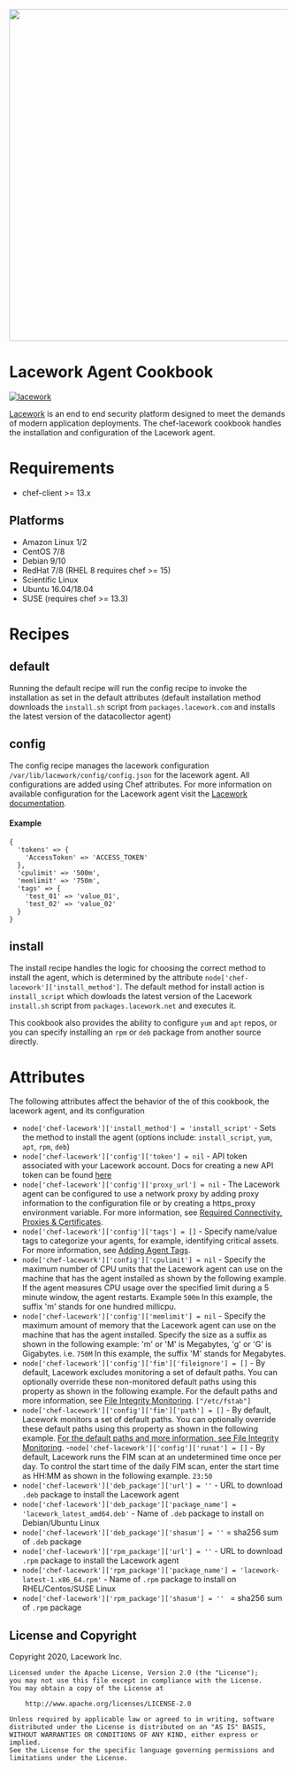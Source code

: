 <img src="https://techally-content.s3-us-west-1.amazonaws.com/public-content/lacework_logo_full.png" width="600">

Lacework Agent Cookbook
=========================
[![lacework](https://circleci.com/gh/lacework/chef-lacework.svg?style=shield)](https://circleci.com/gh/lacework/chef-lacework)

[Lacework](https://lacework.com) is an end to end security platform designed to meet the demands of modern application deployments. The chef-lacework cookbook handles the installation and configuration of the Lacework agent.

Requirements
============
- chef-client >= 13.x

Platforms
---------

* Amazon Linux 1/2
* CentOS 7/8
* Debian 9/10
* RedHat 7/8 (RHEL 8 requires chef >= 15)
* Scientific Linux
* Ubuntu 16.04/18.04
* SUSE (requires chef >= 13.3)


Recipes
=======

default
-------
Running the default recipe will run the config recipe to invoke the installation as set in the default attributes (default installation method downloads the `install.sh` script from `packages.lacework.com` and installs the latest version of the datacollector agent)

config
------
The config recipe manages the lacework configuration `/var/lib/lacework/config/config.json` for the lacework agent. All configurations are added using Chef attributes. For more information on available configuration for the Lacework agent visit the [Lacework documentation](https://support.lacework.com/hc/en-us/articles/360024365753-Configure-Agent-Behavior-in-config-json-File).

#### Example

```
{
  'tokens' => {
    'AccessToken' => 'ACCESS_TOKEN'
  },
  'cpulimit' => '500m',
  'memlimit' => '750m',
  'tags' => {
    'test_01' => 'value_01',
    'test_02' => 'value_02'
  }
}
```

install
-------
The install recipe handles the logic for choosing the correct method to install the agent, which is determined by the attribute `node['chef-lacework']['install_method']`. The default method for install action is `install_script` which dowloads the latest version of the Lacework `install.sh` script from `packages.lacework.net` and executes it.

This cookbook also provides the ability to configure `yum` and `apt` repos, or you can specify installing an `rpm` or `deb` package from another source directly.

Attributes
==========
The following attributes affect the behavior of the of this cookbook, the lacework agent, and its configuration

- `node['chef-lacework']['install_method'] = 'install_script'` - Sets the method to install the agent (options include: `install_script`, `yum`, `apt`, `rpm`, `deb`) 
- `node['chef-lacework']['config']['token'] = nil` - API token associated with your Lacework account. Docs for creating a new API token can be found [here](https://support.lacework.com/hc/en-us/articles/360036425594-Download-Agent-Installers-and-Get-the-Agent-Access-Token)
- `node['chef-lacework']['config']['proxy_url'] = nil` - The Lacework agent can be configured to use a network proxy by adding proxy information to the configuration file or by creating a https_proxy environment variable. For more information, see [Required Connectivity, Proxies & Certificates](https://support.lacework.com/hc/en-us/articles/360008149354).
- `node['chef-lacework']['config']['tags'] = []` - Specify name/value tags to categorize your agents, for example, identifying critical assets. For more information, see [Adding Agent Tags](https://support.lacework.com/hc/en-us/articles/360008466893).
- `node['chef-lacework']['config']['cpulimit'] = nil` - Specify the maximum number of CPU units that the Lacework agent can use on the machine that has the agent installed as shown by the following example. If the agent measures CPU usage over the specified limit during a 5 minute window, the agent restarts. Example `500m` In this example, the suffix 'm' stands for one hundred millicpu.
- `node['chef-lacework']['config']['memlimit'] = nil` - Specify the maximum amount of memory that the Lacework agent can use on the machine that has the agent installed. Specify the size as a suffix as shown in the following example: 'm' or 'M' is Megabytes, 'g' or 'G' is Gigabytes. i.e. `750M` In this example, the suffix 'M' stands for Megabytes.
- `node['chef-lacework']['config']['fim']['fileignore'] = []` - By default, Lacework excludes monitoring a set of default paths. You can optionally override these non-monitored default paths using this property as shown in the following example. For the default paths and more information, see [File Integrity Monitoring](https://support.lacework.com/hc/en-us/articles/360005261314). `["/etc/fstab"]`
- `node['chef-lacework']['config']['fim']['path'] = []` - By default, Lacework monitors a set of default paths. You can optionally override these default paths using this property as shown in the following example. [For the default paths and more information, see File Integrity Monitoring](https://support.lacework.com/hc/en-us/articles/360005261314).
-`node['chef-lacework']['config']['runat'] = []` - By default, Lacework runs the FIM scan at an undetermined time once per day. To control the start time of the daily FIM scan, enter the start time as HH:MM as shown in the following example. `23:50`
- `node['chef-lacework']['deb_package']['url'] = ''` - URL to download `.deb` package to install the Lacework agent
- `node['chef-lacework']['deb_package']['package_name'] = 'lacework_latest_amd64.deb'` - Name of `.deb` package to install on Debian/Ubuntu Linux
- `node['chef-lacework']['deb_package']['shasum'] = ''` = sha256 sum of `.deb` package
- `node['chef-lacework']['rpm_package']['url'] = ''` - URL to download `.rpm` package to install the Lacework agent
- `node['chef-lacework']['rpm_package']['package_name'] = 'lacework-latest-1.x86_64.rpm'` - Name of `.rpm` package to install on RHEL/Centos/SUSE Linux 
- `node['chef-lacework']['rpm_package']['shasum'] = '' ` = sha256 sum of `.rpm` package 


## License and Copyright
Copyright 2020, Lacework Inc.
```
Licensed under the Apache License, Version 2.0 (the "License");
you may not use this file except in compliance with the License.
You may obtain a copy of the License at

    http://www.apache.org/licenses/LICENSE-2.0

Unless required by applicable law or agreed to in writing, software
distributed under the License is distributed on an "AS IS" BASIS,
WITHOUT WARRANTIES OR CONDITIONS OF ANY KIND, either express or implied.
See the License for the specific language governing permissions and
limitations under the License.
```
